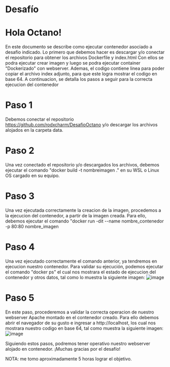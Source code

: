 # Desafío

# Hola Octano!
En este documento se describe como ejecutar contenedor asociado a desafio indicado.
Lo primero que debemos hacer es descargar y/o conectar el repositorio para obtener los archivos Dockerfile y index.html
Con ellos se podra ejecutar crear imagen y luego se podra ejecutar container "Dockerizado" con webserver. Ademas, el codigo contiene linea para poder copiar el archivo index adjunto, para que este logra mostrar el codigo en base 64.
A continuacion, se detalla los pasos a seguir para la correcta ejecucion del contenedor
# Paso 1
Debemos conectar el repositorio https://github.com/rodxcharm/DesafioOctano y/o descargar los archivos alojados en la carpeta data.
# Paso 2
Una vez conectado el repositorio y/o descargados los archivos, debemos ejecutar el comando "docker build -t nombreimagen ." en su WSL o Linux OS cargado en su equipo.
# Paso 3
Una vez ejecutada correctamente la creacion de la imagen, procedemos a la ejecucion del contenedor, a partir de la imagen creada. Para ello, debemos ejecutar el comando
"docker run -dit --name nombre_contenedor -p 80:80 nombre_imagen
# Paso 4
Una vez ejecutado correctamente el comando anterior, ya tendremos en ejecucion nuestro contenedor. Para validar su ejecución, podemos ejecutar el comando "docker ps" el cual nos mostrara el estado de ejecucion del contenedor y otros datos, tal como lo muestra la siguiente imagen:
![image](https://user-images.githubusercontent.com/84494491/118931345-e062fc00-b914-11eb-94e6-18163eeae3a0.png)
# Paso 5
En este paso, procederemos a validar la correcta operacion de nuestro webserver Apache montado en el contenedor creado. Para ello debemos abrir el navegador de su gusto e ingresar a http://localhost, los cual nos mostrara nuestro codigo en base 64, tal como muestra la siguiente imagen:
![image](https://user-images.githubusercontent.com/84494491/118931932-7bf46c80-b915-11eb-9333-8c9be23e8c6b.png)

Siguiendo estos pasos, podremos tener operativo nuestro webserver alojado en contenedor.
¡Muchas gracias por el desafío!

NOTA: me tomo aproximadamente 5 horas lograr el objetivo.
